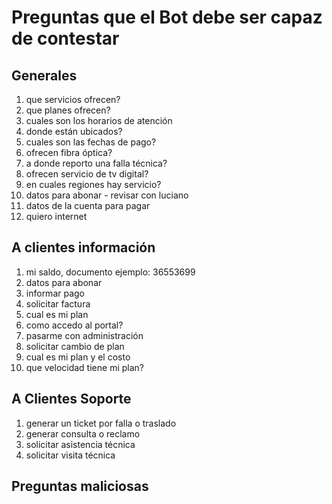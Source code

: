 # Preguntas que el Bot debe ser capaz de contestar

## Generales

1. que servicios ofrecen?
2. que planes ofrecen?
3. cuales son los horarios de atención
4. donde están ubicados?
5. cuales son las fechas de pago?
6. ofrecen fibra óptica?
7. a donde reporto una falla técnica?
8. ofrecen servicio de tv digital?
9. en cuales regiones hay servicio?
10. datos para abonar - revisar con luciano
11. datos de la cuenta para pagar
12. quiero internet

## A clientes información

1. mi saldo, documento ejemplo: 36553699
2. datos para abonar
3. informar pago
4. solicitar factura
5. cual es mi plan
6. como accedo al portal?
7. pasarme con administración
8. solicitar cambio de plan
9. cual es mi plan y el costo
10. que velocidad tiene mi plan?

## A Clientes Soporte

1. generar un ticket por falla o traslado
2. generar consulta o reclamo
3. solicitar asistencia técnica
4. solicitar visita técnica

## Preguntas maliciosas
